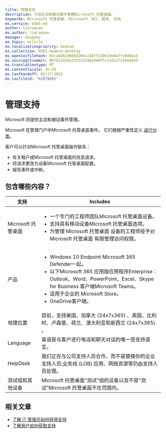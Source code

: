 ```yaml
---
title: 管理支持
description: 介绍主动和被动事件管理Microsoft 托管桌面。
keywords: Microsoft 托管桌面, Microsoft 365, 服务, 文档
ms.service: m365-md
author: tiaraquan
ms.author: tiaraquan
manager: dougeby
ms.topic: article
ms.localizationpriority: medium
ms.collection: M365-modern-desktop
ms.openlocfilehash: 83cad452d088326bc248ff228629e0a7fc0d6ba3
ms.sourcegitcommit: 007822d16e332522546e948f5c216327254a4d49
ms.translationtype: MT
ms.contentlocale: zh-CN
ms.lasthandoff: 02/17/2022
ms.locfileid: "62879092"
---
```

# <a name="admin-support"></a>管理支持

Microsoft 将提供主动和被动事件管理。

Microsoft 在管理门户中Microsoft 托管桌面事件。 它们根据严重性定义 [进行分类](../working-with-managed-desktop/admin-support.md#support-request-severity-definitions)。

客户可以针对Microsoft 托管桌面操作联系：

- 有关租户或Microsoft 托管桌面的信息请求。
- 将请求更改为设备Microsoft 托管桌面配置。
- 报告事件或中断。

## <a name="whats-included"></a>包含哪些内容？

| 支持 | Includes |
| ------ | ------ |
| Microsoft 托管桌面 | <ul><li>一个专门的工程师团队Microsoft 托管桌面设备。</li><li>支持具有移动设备Microsoft 托管桌面选项。</li><li>为管理 Microsoft 托管桌面 设备的工程师授予对 Microsoft 托管桌面 有限管理访问权限。</li></ul> |
| 产品 | <ul><li>Windows 10 Endpoint Microsoft 365 Defender一起。</li><li>以下Microsoft 365 应用版应用程序Enterprise：Outlook、Word、PowerPoint、Excel、Skype for Business 客户端Microsoft Teams。</li><li>适用于企业的 Microsoft Store。</li><li>OneDrive客户端。</li></ul> |
| 地理位置 | 目前，支持美国、加拿大 (24x7x365) 、英国、比利时、卢森堡、荷兰、澳大利亚和新西兰 (24x7x365) 。 |
| Language |英语是与客户进行电话和聊天对话的唯一受支持语言。 |
| HelpDesk | 我们正在与公司支持人员合作，而不是替换你的企业支持人员;业务线 (LOB) 应用、网络资源等仍由支持人员处理。 |
| 测试组和其他设备 | Microsoft 托管桌面"测试"组的设备以及不是"测试"Microsoft 托管桌面不在范围内。 |

## <a name="related-articles"></a>相关文章

- [了解 IT 管理员如何获得支持](../working-with-managed-desktop/admin-support.md)
- [了解用户如何获取支持](../working-with-managed-desktop/end-user-support.md)

